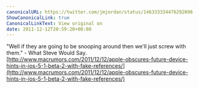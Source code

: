 ```yaml
---
canonicalURL: https://twitter.com/jmjordan/status/146333334476292096
ShowCanonicalLink: true
CanonicalLinkText: View original on
date: 2011-12-12T20:59:20+00:00
---
```

"Well if they are going to be snooping around then we'll just screw with them." - What Steve Would Say. [http://www.macrumors.com/2011/12/12/apple-obscures-future-device-hints-in-ios-5-1-beta-2-with-fake-references/](http://www.macrumors.com/2011/12/12/apple-obscures-future-device-hints-in-ios-5-1-beta-2-with-fake-references/)